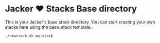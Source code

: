 # Jacker :heart: Stacks Base directory

This is your Jacker's base stack directory. You can start creating your own stacks here using the base_stack template.

```
./newstack.sh my-stack
```
